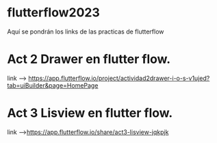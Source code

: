 # flutterflow2023
Aquí se pondrán los links de las practicas de flutterflow

# Act 2 Drawer en flutter flow.
link --> https://app.flutterflow.io/project/actividad2drawer-i-o-s-v1ujed?tab=uiBuilder&page=HomePage

# Act 3 Lisview en flutter flow.
link -->https://app.flutterflow.io/share/act3-lisview-jqkpjk
